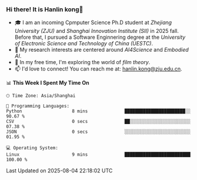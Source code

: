 ### Hi there! It is Hanlin kong👋

<!--
**MikeGoblin/MikeGoblin** is a ✨ _special_ ✨ repository because its `README.md` (this file) appears on your GitHub profile.

Here are some ideas to get you started:

- 🔭 I’m currently working on ...
- 🌱 I’m currently learning ...
- 👯 I’m looking to collaborate on ...
- 🤔 I’m looking for help with ...
- 💬 Ask me about ...
- 📫 How to reach me: ...
- 😄 Pronouns: ...
- ⚡ Fun fact: ...
-->
- 🎓 I am an incoming Cpmputer Science Ph.D student at *Zhejiang University (ZJU)* and *Shanghai Innovation Institute (SII)* in 2025 fall. Before that, I pursued a Software Enginnering degree at the *University of Electronic Science and Technology of China (UESTC)*.
- 🔭 My research interests are centered around *AI4Science* and *Embodied AI*. 
- 🌱 In my free time, I'm exploring the world of *film theory*.
- 📫 I'd love to connect! You can reach me at: [hanlin.kong@zju.edu.cn](mailto:hanlin.kong@zju.edu.cn).

<!--START_SECTION:waka-->
📊 **This Week I Spent My Time On** 

```text
🕑︎ Time Zone: Asia/Shanghai

💬 Programming Languages: 
Python                   8 mins              ███████████████████████░░   90.67 % 
CSV                      0 secs              ██░░░░░░░░░░░░░░░░░░░░░░░   07.38 % 
JSON                     0 secs              ░░░░░░░░░░░░░░░░░░░░░░░░░   01.95 % 

💻 Operating System: 
Linux                    9 mins              █████████████████████████   100.00 % 
```


 Last Updated on 2025-08-04 22:18:02 UTC
<!--END_SECTION:waka-->
